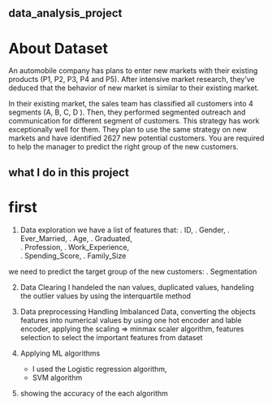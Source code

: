 ## data_analysis_project

# About Dataset
An automobile company has plans to enter new markets with their existing products (P1, P2, P3, P4 and P5). After intensive market research, they’ve deduced that the behavior of new market is similar to their existing market.

In their existing market, the sales team has classified all customers into 4 segments (A, B, C, D ). Then, they performed segmented outreach and communication for different segment of customers. This strategy has work exceptionally well for them. They plan to use the same strategy on new markets and have identified 2627 new potential customers.
You are required to help the manager to predict the right group of the new customers.

## what I do in this project

# first 
1. Data exploration
 we have a list of features that:
    . ID, 
    . Gender, 
    . Ever_Married, 
    . Age, 
    . Graduated,	
    . Profession, 
    . Work_Experience,	
    . Spending_Score,
    . Family_Size

 we need to predict the target group of the new customers:
    . Segmentation

2. Data Clearing
    I handeled the nan values,
    duplicated values,
    handeling the outlier values by using the interquartile method

3. Data preprocessing
    Handling Imbalanced Data,
    converting the objects features into numerical values by using 
    one hot encoder and lable encoder,
    applying the scaling => minmax scaler algorithm,
    features selection to select the important features from dataset

4. Applying ML algorithms
    - I used the Logistic regression algorithm,
    - SVM algorithm

5. showing the accuracy of the each algorithm
 





